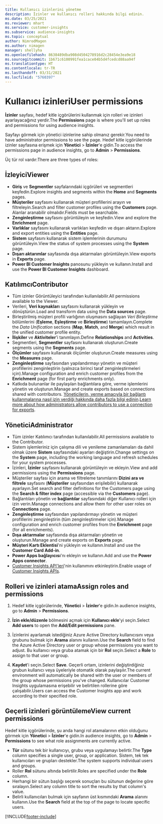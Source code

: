 ```yaml
---
title: Kullanıcı izinlerini yönetme
description: İzinler ve kullanıcı rolleri hakkında bilgi edinin.
ms.date: 03/25/2021
ms.reviewer: mhart
ms.service: customer-insights
ms.subservice: audience-insights
ms.topic: conceptual
author: NimrodMagen
ms.author: nimagen
manager: shellyha
ms.openlocfilehash: 8638489dba908d4504278916d2c28454e3ea9e18
ms.sourcegitcommit: 1b671c6100991fea1cace04b5d4fcedcd88aa94f
ms.translationtype: HT
ms.contentlocale: tr-TR
ms.lasthandoff: 03/31/2021
ms.locfileid: "5760397"
---
```

# <a name="user-permissions"></a><span data-ttu-id="20d57-103">Kullanıcı izinleri</span><span class="sxs-lookup"><span data-stu-id="20d57-103">User permissions</span></span>

<span data-ttu-id="20d57-104">**İzinler** sayfası, hedef kitle içgörülerini kullanmak için rolleri ve izinleri ayarlayacağınız yerdir.</span><span class="sxs-lookup"><span data-stu-id="20d57-104">The **Permissions** page is where you'll set up roles and permissions for using audience insights.</span></span>

<span data-ttu-id="20d57-105">Sayfayı görmek için yönetici izinlerine sahip olmanız gerekir.</span><span class="sxs-lookup"><span data-stu-id="20d57-105">You need to have administrator permissions to see the page.</span></span> <span data-ttu-id="20d57-106">Hedef kitle içgörülerinde izinler sayfasına erişmek için **Yönetici** > **İzinler**'e gidin.</span><span class="sxs-lookup"><span data-stu-id="20d57-106">To access the permissions page in audience insights, go to **Admin** > **Permissions**.</span></span>

<span data-ttu-id="20d57-107">Üç tür rol vardır:</span><span class="sxs-lookup"><span data-stu-id="20d57-107">There are three types of roles:</span></span>

## <a name="viewer"></a><span data-ttu-id="20d57-108">İzleyici</span><span class="sxs-lookup"><span data-stu-id="20d57-108">Viewer</span></span>

- <span data-ttu-id="20d57-109">**Giriş** ve **Segmentler** sayfalarındaki içgörüleri ve segmentleri keşfedin.</span><span class="sxs-lookup"><span data-stu-id="20d57-109">Explore insights and segments within the **Home** and **Segments** pages.</span></span>
- <span data-ttu-id="20d57-110">**Müşteriler** sayfasını kullanarak müşteri profillerini arayın ve filtreleyin.</span><span class="sxs-lookup"><span data-stu-id="20d57-110">Search and filter customer profiles using the **Customers** page.</span></span> <span data-ttu-id="20d57-111">Alanlar aranabilir olmalıdır.</span><span class="sxs-lookup"><span data-stu-id="20d57-111">Fields must be searchable.</span></span>
- <span data-ttu-id="20d57-112">**Zenginleştirme** sayfasını görüntüleyin ve keşfedin.</span><span class="sxs-lookup"><span data-stu-id="20d57-112">View and explore the **Enrichment** page.</span></span>
- <span data-ttu-id="20d57-113">**Varlıklar** sayfasını kullanarak varlıkları keşfedin ve dışarı aktarın.</span><span class="sxs-lookup"><span data-stu-id="20d57-113">Explore and export entities using the **Entities** page.</span></span>
- <span data-ttu-id="20d57-114">**Sistem** sayfasını kullanarak sistem işlemlerinin durumunu görüntüleyin.</span><span class="sxs-lookup"><span data-stu-id="20d57-114">View the status of system processes  using the **System** page.</span></span>
- <span data-ttu-id="20d57-115">**Dışarı aktarımlar** sayfasında dışa aktarmaları görüntüleyin.</span><span class="sxs-lookup"><span data-stu-id="20d57-115">View exports in **Exports** page.</span></span>
- <span data-ttu-id="20d57-116">**Power BI Customer Insights** panosunu yükleyin ve kullanın.</span><span class="sxs-lookup"><span data-stu-id="20d57-116">Install and use the **Power BI Customer Insights** dashboard.</span></span>

## <a name="contributor"></a><span data-ttu-id="20d57-117">Katılımcı</span><span class="sxs-lookup"><span data-stu-id="20d57-117">Contributor</span></span>

- <span data-ttu-id="20d57-118">Tüm izinler Görüntüleyici tarafından kullanılabilir.</span><span class="sxs-lookup"><span data-stu-id="20d57-118">All permissions available to the Viewer.</span></span>
- <span data-ttu-id="20d57-119">Verileri, **Veri kaynakları** sayfasını kullanarak yükleyin ve dönüştürün.</span><span class="sxs-lookup"><span data-stu-id="20d57-119">Load and transform data using the **Data sources** page.</span></span>
- <span data-ttu-id="20d57-120">Birleştirilmiş müşteri profili varlığının oluşmasını sağlayan *Veri Birleştirme* bölümlerini (**Eşleme**, **Eşleştirme** ve **Birleştirme**) tamamlayın.</span><span class="sxs-lookup"><span data-stu-id="20d57-120">Complete the *Data Unification* sections (**Map**, **Match**, and **Merge**) which result in the unified customer profile entity.</span></span>
- <span data-ttu-id="20d57-121">**İlişkiler** ve **Aktiviteler**'i tanımlayın.</span><span class="sxs-lookup"><span data-stu-id="20d57-121">Define **Relationships** and **Activities**.</span></span>
- <span data-ttu-id="20d57-122">Segmentleri, **Segmentler** sayfasını kullanarak oluşturun.</span><span class="sxs-lookup"><span data-stu-id="20d57-122">Create segments using the **Segments** page.</span></span>
- <span data-ttu-id="20d57-123">**Ölçümler** sayfasını kullanarak ölçümler oluşturun.</span><span class="sxs-lookup"><span data-stu-id="20d57-123">Create measures using the **Measures** page.</span></span>
- <span data-ttu-id="20d57-124">**Zenginleştirme** sayfasından yapılandırmayı yönetin ve müşteri profillerini zenginleştirin (yalnızca birinci taraf zenginleştirmeleri için).</span><span class="sxs-lookup"><span data-stu-id="20d57-124">Manage configuration and enrich customer profiles from the **Enrichment** page (for first party enrichments only).</span></span>
- <span data-ttu-id="20d57-125">Katkıda bulunanlar ile paylaşılan bağlantılara göre, verme işlemlerini yönetin ve oluşturun.</span><span class="sxs-lookup"><span data-stu-id="20d57-125">Manage and create exports based on connections shared with contributors.</span></span> <span data-ttu-id="20d57-126">[Yöneticilerin, verme amacıyla bir bağlantı kullanmalarına nasıl izin verdiği hakkında daha fazla bilgi edinin](connections.md#allow-contributors-to-use-a-connection-for-exports).</span><span class="sxs-lookup"><span data-stu-id="20d57-126">[Learn more about how administrators allow contributors to use a connection for exports](connections.md#allow-contributors-to-use-a-connection-for-exports).</span></span>

## <a name="administrator"></a><span data-ttu-id="20d57-127">Yönetici</span><span class="sxs-lookup"><span data-stu-id="20d57-127">Administrator</span></span>

- <span data-ttu-id="20d57-128">Tüm izinler Katılımcı tarafından kullanılabilir.</span><span class="sxs-lookup"><span data-stu-id="20d57-128">All permissions available to the Contributor.</span></span>
- <span data-ttu-id="20d57-129">Sistem işlemleriniz için çalışma dili ve yenileme zamanlamaları da dahil olmak üzere **Sistem** sayfasındaki ayarları değiştirin.</span><span class="sxs-lookup"><span data-stu-id="20d57-129">Change settings on the **System** page, including the working language and refresh schedules for your system processes.</span></span>
- <span data-ttu-id="20d57-130">İzinleri, **İzinler** sayfasını kullanarak görüntüleyin ve ekleyin.</span><span class="sxs-lookup"><span data-stu-id="20d57-130">View and add permissions using the **Permissions** page.</span></span>
- <span data-ttu-id="20d57-131">Müşteriler sayfası için arama ve filtreleme tanımlarını **Dizini ara ve filtrele** sayfasını (**Müşteriler** sayfasından erişilebilir) kullanarak ayarlayın.</span><span class="sxs-lookup"><span data-stu-id="20d57-131">Set search and filter definitions for the Customers page using the **Search & filter index** page (accessible via the **Customers** page).</span></span>
- <span data-ttu-id="20d57-132">Bağlantıları yönetin ve **bağlantılar** sayfasındaki diğer Kullanıcı rolleri için izin verin.</span><span class="sxs-lookup"><span data-stu-id="20d57-132">Manage connections and allow them for other user roles on **Connections** page.</span></span>
- <span data-ttu-id="20d57-133">**Zenginleştirme** sayfasından yapılandırmayı yönetin ve müşteri profillerini zenginleştirin (tüm zenginleştirmeler için).</span><span class="sxs-lookup"><span data-stu-id="20d57-133">Manage configuration and enrich customer profiles from the **Enrichment** page (for all enrichments).</span></span>
- <span data-ttu-id="20d57-134">**Dışa aktarmalar** sayfasında dışa aktarmaları yönetin ve oluşturun.</span><span class="sxs-lookup"><span data-stu-id="20d57-134">Manage and create exports on **Exports** page.</span></span>
- <span data-ttu-id="20d57-135">**Müşteri Kartı Eklentisi**'ni yükleyin ve kullanın.</span><span class="sxs-lookup"><span data-stu-id="20d57-135">Install and use the **Customer Card Add-in**.</span></span>
- <span data-ttu-id="20d57-136">**Power Apps bağlayıcısı**'nı ekleyin ve kullanın.</span><span class="sxs-lookup"><span data-stu-id="20d57-136">Add and use the **Power Apps connector**.</span></span>
- <span data-ttu-id="20d57-137">[Customer Insights API'leri](apis.md)'nin kullanımını etkinleştirin.</span><span class="sxs-lookup"><span data-stu-id="20d57-137">Enable usage of [Customer Insights APIs](apis.md).</span></span>

## <a name="assign-roles-and-permissions"></a><span data-ttu-id="20d57-138">Rolleri ve izinleri atama</span><span class="sxs-lookup"><span data-stu-id="20d57-138">Assign roles and permissions</span></span>

1. <span data-ttu-id="20d57-139">Hedef kitle içgörülerinde, **Yönetici** > **İzinler**'e gidin.</span><span class="sxs-lookup"><span data-stu-id="20d57-139">In audience insights, go to **Admin** > **Permissions**.</span></span>

1. <span data-ttu-id="20d57-140">**İzin ekle/düzenle** bölmesini açmak için **Kullanıcı ekle**'yi seçin.</span><span class="sxs-lookup"><span data-stu-id="20d57-140">Select **Add users** to open the **Add/Edit permissions** pane.</span></span>

1. <span data-ttu-id="20d57-141">İzinlerini ayarlamak istediğiniz Azure Active Directory kullanıcısını veya grubunu bulmak için **Arama** alanını kullanın.</span><span class="sxs-lookup"><span data-stu-id="20d57-141">Use the **Search** field to find the Azure Active Directory user or group whose permissions you want to adjust.</span></span> <span data-ttu-id="20d57-142">Bu kullanıcı veya gruba atamak için bir **Rol** seçin.</span><span class="sxs-lookup"><span data-stu-id="20d57-142">Select a **Role** to assign to that user or group.</span></span>

1. <span data-ttu-id="20d57-143">**Kaydet**'i seçin.</span><span class="sxs-lookup"><span data-stu-id="20d57-143">Select **Save**.</span></span> <span data-ttu-id="20d57-144">Geçerli ortam, izinlerini değiştirdiğiniz grubun kullanıcı veya üyeleriyle otomatik olarak paylaşılır.</span><span class="sxs-lookup"><span data-stu-id="20d57-144">The current environment will automatically be shared with the user or members of the group whose permissions you've changed.</span></span> <span data-ttu-id="20d57-145">Kullanıcılar Customer Insights uygulamasına erişebilir ve belirtilen rollerine göre çalışabilir.</span><span class="sxs-lookup"><span data-stu-id="20d57-145">Users can access the Customer Insights app and work according to their specified role.</span></span>

## <a name="view-current-permissions"></a><span data-ttu-id="20d57-146">Geçerli izinleri görüntüleme</span><span class="sxs-lookup"><span data-stu-id="20d57-146">View current permissions</span></span>

<span data-ttu-id="20d57-147">Hedef kitle içgörülerinde, şu anda hangi rol atamalarının etkin olduğunu görmek için **Yönetici** > **İzinler**'e gidin.</span><span class="sxs-lookup"><span data-stu-id="20d57-147">In audience insights, go to **Admin** > **Permissions** to see what role assignments are currently active.</span></span>

- <span data-ttu-id="20d57-148">**Tür** sütunu tek bir kullanıcıyı, grubu veya uygulamayı belirtir.</span><span class="sxs-lookup"><span data-stu-id="20d57-148">The **Type** column specifies a single user, group, or application.</span></span> <span data-ttu-id="20d57-149">Sistem, tek tek kullanıcıları ve grupları destekler.</span><span class="sxs-lookup"><span data-stu-id="20d57-149">The system supports individual users and groups.</span></span>
- <span data-ttu-id="20d57-150">Roller **Rol** sütunu altında belirtilir.</span><span class="sxs-lookup"><span data-stu-id="20d57-150">Roles are specified under the **Role** column.</span></span>
- <span data-ttu-id="20d57-151">Herhangi bir sütun başlığı seçerek sonuçları bu sütunun değerine göre sıralayın.</span><span class="sxs-lookup"><span data-stu-id="20d57-151">Select any column title to sort the results by that column's value.</span></span>
- <span data-ttu-id="20d57-152">Belirli kullanıcıları bulmak için sayfanın üst kısmındaki **Arama** alanını kullanın.</span><span class="sxs-lookup"><span data-stu-id="20d57-152">Use the **Search** field at the top of the page to locate specific users.</span></span>


[!INCLUDE[footer-include](../includes/footer-banner.md)]
